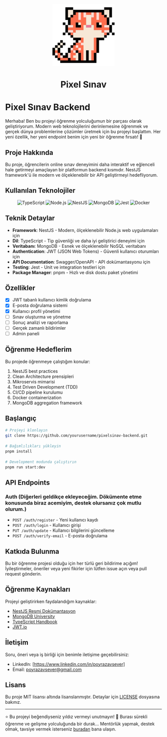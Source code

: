 <div align="center">
  <img src="https://raw.githubusercontent.com/poyrazavsever/PixelSinav-Frontend/refs/heads/master/public/logo/logo.png" alt="Pixel Sınav Logo" width="200">
  <h1>Pixel Sınav</h1>
</div>

# Pixel Sınav Backend

Merhaba! Ben bu projeyi öğrenme yolculuğumun bir parçası olarak geliştiriyorum. Modern web teknolojilerini derinlemesine öğrenmek ve gerçek dünya problemlerine çözümler üretmek için bu projeyi başlattım. Her yeni özellik, her yeni endpoint benim için yeni bir öğrenme fırsatı! 🚀

## Proje Hakkında

Bu proje, öğrencilerin online sınav deneyimini daha interaktif ve eğlenceli hale getirmeyi amaçlayan bir platformun backend kısmıdır. NestJS framework'ü ile modern ve ölçeklenebilir bir API geliştirmeyi hedefliyorum.

## Kullanılan Teknolojiler

<div align="center">
  <p>
    <img src="https://skillicons.dev/icons?i=ts" alt="TypeScript" title="TypeScript" />
    <img src="https://skillicons.dev/icons?i=nodejs" alt="Node.js" title="Node.js" />
    <img src="https://skillicons.dev/icons?i=nestjs" alt="NestJS" title="NestJS" />
    <img src="https://skillicons.dev/icons?i=mongodb" alt="MongoDB" title="MongoDB" />
    <img src="https://skillicons.dev/icons?i=jest" alt="Jest" title="Jest" />
    <img src="https://skillicons.dev/icons?i=docker" alt="Docker" title="Docker" />
  </p>
</div>

## Teknik Detaylar

- **Framework**: NestJS - Modern, ölçeklenebilir Node.js web uygulamaları için
- **Dil**: TypeScript - Tip güvenliği ve daha iyi geliştirici deneyimi için
- **Veritabanı**: MongoDB - Esnek ve ölçeklenebilir NoSQL veritabanı
- **Authentication**: JWT (JSON Web Tokens) - Güvenli kullanıcı oturumları için
- **API Documentation**: Swagger/OpenAPI - API dokümantasyonu için
- **Testing**: Jest - Unit ve integration testleri için
- **Package Manager**: pnpm - Hızlı ve disk dostu paket yönetimi

## Özellikler

- [x] JWT tabanlı kullanıcı kimlik doğrulama
- [x] E-posta doğrulama sistemi
- [x] Kullanıcı profil yönetimi
- [ ] Sınav oluşturma ve yönetme
- [ ] Sonuç analizi ve raporlama
- [ ] Gerçek zamanlı bildirimler
- [ ] Admin paneli

## Öğrenme Hedeflerim

Bu projede öğrenmeye çalıştığım konular:

1. NestJS best practices
2. Clean Architecture prensipleri
3. Mikroservis mimarisi
4. Test Driven Development (TDD)
5. CI/CD pipeline kurulumu
6. Docker containerization
7. MongoDB aggregation framework

## Başlangıç

```bash
# Projeyi klonlayın
git clone https://github.com/yourusername/pixelsinav-backend.git

# Bağımlılıkları yükleyin
pnpm install

# Development modunda çalıştırın
pnpm run start:dev
```

## API Endpoints

### Auth (Diğerleri geldikçe ekleyeceğim. Dökümente etme konusunda biraz acemiyim, destek olursanız çok mutlu olurum.)

- `POST /auth/register` - Yeni kullanıcı kaydı
- `POST /auth/login` - Kullanıcı girişi
- `PUT /auth/update` - Kullanıcı bilgilerini güncelleme
- `POST /auth/verify-email` - E-posta doğrulama

## Katkıda Bulunma

Bu bir öğrenme projesi olduğu için her türlü geri bildirime açığım! İyileştirmeler, öneriler veya yeni fikirler için lütfen issue açın veya pull request gönderin.

## Öğrenme Kaynakları

Projeyi geliştirirken faydalandığım kaynaklar:

- [NestJS Resmi Dokümantasyon](https://docs.nestjs.com/)
- [MongoDB University](https://university.mongodb.com/)
- [TypeScript Handbook](https://www.typescriptlang.org/docs/)
- [JWT.io](https://jwt.io/)

## İletişim

Soru, öneri veya iş birliği için benimle iletişime geçebilirsiniz:

- LinkedIn: [https://www.linkedin.com/in/poyrazavsever]
- Email: poyrazavsever@gmail.com

## Lisans

Bu proje MIT lisansı altında lisanslanmıştır. Detaylar için [LICENSE](LICENSE) dosyasına bakınız.

---

  ⭐ Bu projeyi beğendiyseniz yıldız vermeyi unutmayın!
  🌱 Burası sürekli öğrenme ve gelişme yolculuğunda bir durak... Mentörlük yapmak, destek olmak, tavsiye vermek isterseniz [buradan](https://www.pavsever.com) bana ulaşın.